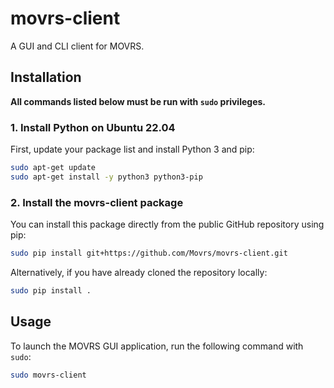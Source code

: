 # movrs-client

A GUI and CLI client for MOVRS.

## Installation

**All commands listed below must be run with `sudo` privileges.**

### 1. Install Python on Ubuntu 22.04

First, update your package list and install Python 3 and pip:

```bash
sudo apt-get update
sudo apt-get install -y python3 python3-pip
```

### 2. Install the movrs-client package

You can install this package directly from the public GitHub repository using pip:

```bash
sudo pip install git+https://github.com/Movrs/movrs-client.git
```

Alternatively, if you have already cloned the repository locally:

```bash
sudo pip install .
```

## Usage

To launch the MOVRS GUI application, run the following command with `sudo`:

```bash
sudo movrs-client
```